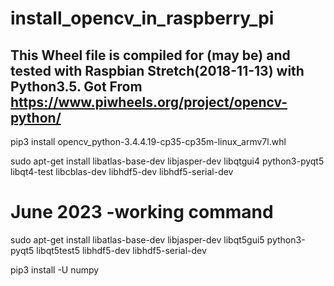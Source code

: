 # install_opencv_in_raspberry_pi
## This Wheel file is compiled for (may be) and tested with Raspbian Stretch(2018-11-13) with Python3.5. Got From https://www.piwheels.org/project/opencv-python/

pip3 install opencv_python-3.4.4.19-cp35-cp35m-linux_armv7l.whl 
 
sudo apt-get install libatlas-base-dev libjasper-dev libqtgui4 python3-pyqt5 libqt4-test libcblas-dev libhdf5-dev libhdf5-serial-dev

# June 2023 -working command
sudo apt-get install libatlas-base-dev libjasper-dev libqt5gui5 python3-pyqt5 libqt5test5  libhdf5-dev libhdf5-serial-dev

pip3 install -U numpy




